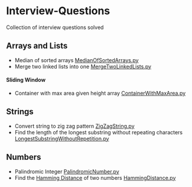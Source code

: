 # Interview-Questions
Collection of interview questions solved

## Arrays and Lists
  * Median of sorted arrays
  [MedianOfSortedArrays.py](arrays_and_lists/MedianOfSortedArrays.py)
  * Merge two linked lists into one
  [MergeTwoLinkedLists.py](arrays_and_lists/MergeTwoLinkedLists.py)

#### Sliding Window
  * Container with max area given height array
  [ContainerWithMaxArea.py](arrays_and_lists/sliding_window/ContainerWithMaxArea.py)

## Strings
  * Convert string to zig zag pattern [ZigZagString.py](strings/ZigZagString.py)
  * Find the length of the longest substring without repeating characters
  [LongestSubstringWithoutRepetition.py](strings/LongestSubstringWithoutRepetition.py)

## Numbers
  * Palindromic Integer [PalindromicNumber.py](/numbers/PalindromicNumber.py)
  * Find the [Hamming Distance](https://en.wikipedia.org/wiki/Hamming_distance)
    of two numbers [HammingDistance.py](numbers/HammingDistance.py)